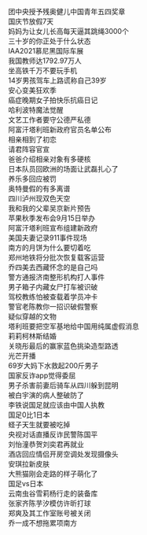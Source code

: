 团中央授予残奥健儿中国青年五四奖章  
国庆节放假7天  
妈妈为让女儿长高每天逼其跳绳3000个  
三十岁的你正处于什么状态  
IAA2021慕尼黑国际车展  
我国教师达1792.97万人  
坐高铁千万不要玩手机  
14岁男孩驾车上路谎称自己39岁  
安心变美狂欢季  
癌症晚期女子拍快乐抗癌日记  
哈利波特魔法觉醒  
文艺工作者要守公德严私德  
阿富汗塔利班新政府官员名单公布  
相亲相到了初恋  
请君阵容官宣  
爸爸介绍相亲对象有多硬核  
日本队员回欧洲的场面让武磊扎心了  
养乐多回应被罚  
奥特曼假的有多离谱  
四川泸州现双色天空  
我和我的父辈吴京新片预告  
苹果秋季发布会9月15日举办  
阿富汗塔利班宣布组建新政府  
美国夫妻记录911事件现场  
南方的月饼为什么要切着吃  
郑州地铁将分批次恢复载客运营  
乔四美去西藏怀念的是自己吗  
警方通报济南整形机构打人事件  
男子箱子内藏女尸打车被识破  
驾校教练怕被查载着学员冲卡  
警官老陈教你一招识破假警察  
疑似穿越的文物  
塔利班要把空军基地给中国用纯属虚假消息  
莉莉柯林斯结婚  
关晓彤最后的赢家蓝色挑染造型路透  
光芒开播  
69岁大妈下水救起200斤男子  
国家反诈app觉得委屈  
男子杀害前妻后骑车从四川躲到昆明  
被白宇演的病人整破防了  
李铁说国足就应该由中国人执教  
国足0比1日本  
蛏子天生就要被吃掉  
央视对话直播反诈民警陈国平  
刘怡潼恭贺刘奕君再就业  
酒店回应情侣开房空调处发现摄像头  
安琪拉新皮肤  
大熊猫刚会走路的样子萌化了  
国足vs日本  
云南虫谷雪莉杨行走的装备库  
张家齐陈芋汐模仿许昕打球  
郑爽及其工作室账号被关闭  
乔一成不想拖累项南方  
